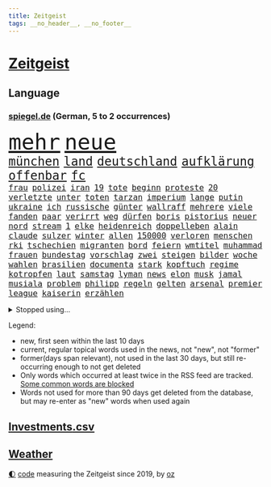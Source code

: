 ```yaml
---
title: Zeitgeist
tags: __no_header__, __no_footer__
---
```


# [Zeitgeist](https://oliz.io/zeitgeist/)

## Language

<h3><a href="https://www.spiegel.de" target="_blank">spiegel.de</a> (German, 5 to 2 occurrences)</h3>
<p style="font-family:monospace">
<span style="font-size:32pt"><a href="news_links.html#mehr" class="current">mehr</a></span>
<span style="font-size:32pt"><a href="news_links.html#neue" class="current">neue</a></span>
<br>
<span style="font-size:18pt"><a href="news_links.html#münchen" class="current">münchen</a></span>
<span style="font-size:18pt"><a href="news_links.html#land" class="current">land</a></span>
<span style="font-size:18pt"><a href="news_links.html#deutschland" class="current">deutschland</a></span>
<span style="font-size:18pt"><a href="news_links.html#aufklärung" class="current">aufklärung</a></span>
<span style="font-size:18pt"><a href="news_links.html#offenbar" class="current">offenbar</a></span>
<span style="font-size:18pt"><a href="news_links.html#fc" class="current">fc</a></span>
<br>
<span style="font-size:12pt"><a href="news_links.html#frau" class="current">frau</a></span>
<span style="font-size:12pt"><a href="news_links.html#polizei" class="current">polizei</a></span>
<span style="font-size:12pt"><a href="news_links.html#iran" class="current">iran</a></span>
<span style="font-size:12pt"><a href="news_links.html#19" class="current">19</a></span>
<span style="font-size:12pt"><a href="news_links.html#tote" class="current">tote</a></span>
<span style="font-size:12pt"><a href="news_links.html#beginn" class="current">beginn</a></span>
<span style="font-size:12pt"><a href="news_links.html#proteste" class="current">proteste</a></span>
<span style="font-size:12pt"><a href="news_links.html#20" class="current">20</a></span>
<span style="font-size:12pt"><a href="news_links.html#verletzte" class="current">verletzte</a></span>
<span style="font-size:12pt"><a href="news_links.html#unter" class="current">unter</a></span>
<span style="font-size:12pt"><a href="news_links.html#toten" class="current">toten</a></span>
<span style="font-size:12pt"><a href="news_links.html#tarzan" class="new">tarzan</a></span>
<span style="font-size:12pt"><a href="news_links.html#imperium" class="new">imperium</a></span>
<span style="font-size:12pt"><a href="news_links.html#lange" class="current">lange</a></span>
<span style="font-size:12pt"><a href="news_links.html#putin" class="current">putin</a></span>
<span style="font-size:12pt"><a href="news_links.html#ukraine" class="current">ukraine</a></span>
<span style="font-size:12pt"><a href="news_links.html#ich" class="current">ich</a></span>
<span style="font-size:12pt"><a href="news_links.html#russische" class="current">russische</a></span>
<span style="font-size:12pt"><a href="news_links.html#günter" class="current">günter</a></span>
<span style="font-size:12pt"><a href="news_links.html#wallraff" class="current">wallraff</a></span>
<span style="font-size:12pt"><a href="news_links.html#mehrere" class="current">mehrere</a></span>
<span style="font-size:12pt"><a href="news_links.html#viele" class="current">viele</a></span>
<span style="font-size:12pt"><a href="news_links.html#fanden" class="current">fanden</a></span>
<span style="font-size:12pt"><a href="news_links.html#paar" class="current">paar</a></span>
<span style="font-size:12pt"><a href="news_links.html#verirrt" class="current">verirrt</a></span>
<span style="font-size:12pt"><a href="news_links.html#weg" class="current">weg</a></span>
<span style="font-size:12pt"><a href="news_links.html#dürfen" class="current">dürfen</a></span>
<span style="font-size:12pt"><a href="news_links.html#boris" class="current">boris</a></span>
<span style="font-size:12pt"><a href="news_links.html#pistorius" class="current">pistorius</a></span>
<span style="font-size:12pt"><a href="news_links.html#neuer" class="current">neuer</a></span>
<span style="font-size:12pt"><a href="news_links.html#nord" class="current">nord</a></span>
<span style="font-size:12pt"><a href="news_links.html#stream" class="current">stream</a></span>
<span style="font-size:12pt"><a href="news_links.html#1" class="current">1</a></span>
<span style="font-size:12pt"><a href="news_links.html#elke" class="current">elke</a></span>
<span style="font-size:12pt"><a href="news_links.html#heidenreich" class="current">heidenreich</a></span>
<span style="font-size:12pt"><a href="news_links.html#doppelleben" class="current">doppelleben</a></span>
<span style="font-size:12pt"><a href="news_links.html#alain" class="current">alain</a></span>
<span style="font-size:12pt"><a href="news_links.html#claude" class="new">claude</a></span>
<span style="font-size:12pt"><a href="news_links.html#sulzer" class="new">sulzer</a></span>
<span style="font-size:12pt"><a href="news_links.html#winter" class="current">winter</a></span>
<span style="font-size:12pt"><a href="news_links.html#allen" class="current">allen</a></span>
<span style="font-size:12pt"><a href="news_links.html#150000" class="current">150000</a></span>
<span style="font-size:12pt"><a href="news_links.html#verloren" class="current">verloren</a></span>
<span style="font-size:12pt"><a href="news_links.html#menschen" class="current">menschen</a></span>
<span style="font-size:12pt"><a href="news_links.html#rki" class="current">rki</a></span>
<span style="font-size:12pt"><a href="news_links.html#tschechien" class="current">tschechien</a></span>
<span style="font-size:12pt"><a href="news_links.html#migranten" class="current">migranten</a></span>
<span style="font-size:12pt"><a href="news_links.html#bord" class="current">bord</a></span>
<span style="font-size:12pt"><a href="news_links.html#feiern" class="current">feiern</a></span>
<span style="font-size:12pt"><a href="news_links.html#wmtitel" class="current">wmtitel</a></span>
<span style="font-size:12pt"><a href="news_links.html#muhammad" class="new">muhammad</a></span>
<span style="font-size:12pt"><a href="news_links.html#frauen" class="current">frauen</a></span>
<span style="font-size:12pt"><a href="news_links.html#bundestag" class="current">bundestag</a></span>
<span style="font-size:12pt"><a href="news_links.html#vorschlag" class="current">vorschlag</a></span>
<span style="font-size:12pt"><a href="news_links.html#zwei" class="current">zwei</a></span>
<span style="font-size:12pt"><a href="news_links.html#steigen" class="current">steigen</a></span>
<span style="font-size:12pt"><a href="news_links.html#bilder" class="current">bilder</a></span>
<span style="font-size:12pt"><a href="news_links.html#woche" class="current">woche</a></span>
<span style="font-size:12pt"><a href="news_links.html#wahlen" class="current">wahlen</a></span>
<span style="font-size:12pt"><a href="news_links.html#brasilien" class="current">brasilien</a></span>
<span style="font-size:12pt"><a href="news_links.html#documenta" class="current">documenta</a></span>
<span style="font-size:12pt"><a href="news_links.html#stark" class="current">stark</a></span>
<span style="font-size:12pt"><a href="news_links.html#kopftuch" class="new">kopftuch</a></span>
<span style="font-size:12pt"><a href="news_links.html#regime" class="current">regime</a></span>
<span style="font-size:12pt"><a href="news_links.html#kotropfen" class="current">kotropfen</a></span>
<span style="font-size:12pt"><a href="news_links.html#laut" class="current">laut</a></span>
<span style="font-size:12pt"><a href="news_links.html#samstag" class="current">samstag</a></span>
<span style="font-size:12pt"><a href="news_links.html#lyman" class="new">lyman</a></span>
<span style="font-size:12pt"><a href="news_links.html#news" class="current">news</a></span>
<span style="font-size:12pt"><a href="news_links.html#elon" class="current">elon</a></span>
<span style="font-size:12pt"><a href="news_links.html#musk" class="current">musk</a></span>
<span style="font-size:12pt"><a href="news_links.html#jamal" class="current">jamal</a></span>
<span style="font-size:12pt"><a href="news_links.html#musiala" class="current">musiala</a></span>
<span style="font-size:12pt"><a href="news_links.html#problem" class="current">problem</a></span>
<span style="font-size:12pt"><a href="news_links.html#philipp" class="current">philipp</a></span>
<span style="font-size:12pt"><a href="news_links.html#regeln" class="current">regeln</a></span>
<span style="font-size:12pt"><a href="news_links.html#gelten" class="current">gelten</a></span>
<span style="font-size:12pt"><a href="news_links.html#arsenal" class="current">arsenal</a></span>
<span style="font-size:12pt"><a href="news_links.html#premier" class="current">premier</a></span>
<span style="font-size:12pt"><a href="news_links.html#league" class="current">league</a></span>
<span style="font-size:12pt"><a href="news_links.html#kaiserin" class="new">kaiserin</a></span>
<span style="font-size:12pt"><a href="news_links.html#erzählen" class="current">erzählen</a></span>
</p>
<details>
<summary>Stopped using...</summary>
<p class="former" style="font-size:12pt">
führende(710) gerüchte(710) aufnahmen(709) mag(709) arbeitsplatz(708) co₂(708) genannt(708) turin(708) vergewaltigung(708) depressionen(707) erholt(707) modelle(707) normal(707) tobt(707) beruf(706) ganzen(706) hinterlassen(706) untersagt(706) verbraucherschützer(706) beamten(705) bmw(705) cristiano(705) gefährlichen(705) höher(705) konkurrenz(705) ronaldo(705) technik(705) unrecht(705) vergeblich(705) verklagt(705) wiederwahl(705) bundesweit(704) dominiert(704) erinnerungen(704) ermitteln(704) smartphone(704) weltweiten(704) 44(703) geboten(703) gestohlen(703) greifen(703) helden(703) konzernchef(703) nachwuchs(703) sprache(703) theater(703) unmöglich(703) unterstützt(703) version(703) zentrum(703) beispielen(702) bezeichnet(702) coronatest(702) einzelhandel(702) gehalt(702) halben(702) hamilton(702) julia(702) klingbeil(702) kolumnist(702) kraftvoll(702) literatur(702) sicherheitsbehörden(702) termin(702) verheerenden(702) walter(702) breit(701) csuchef(701) mengen(701) priester(701) sächsischen(701) bekannte(700) beklagen(700) beschwerde(700) dietmar(700) erlassen(700) freiheit(700) ifoindex(700) klein(700) nahezu(700) reporter(700) stiftung(700) streichen(700) verlängern(700) villa(700) florian(699) gespielt(699) kleines(699) nazis(699) polens(699) warentest(699) bahnhof(698) bitcoin(698) irak(698) meinem(698) schiff(698) österreichische(698) 31(697) babys(697) jahrzehntelang(697) standen(697) unmut(697) venezuela(697) veranstalter(697) verschwand(697) 2018(696) australische(696) fund(696) illegalen(696) mütter(696) optimistisch(696) regiert(696) rekordhoch(696) virus(696) anhänger(695) aufgegeben(695) libyen(695) negativ(695) schicksal(695) aufgetreten(694) ausreichend(694) debatten(694) gaben(694) trieb(694) auftrag(693) brauche(693) coronabeschränkungen(693) passt(693) querdenker(693) alarmiert(692) aufklären(692) erkrankung(692) pflanzen(692) politikerinnen(692) polnische(692) schwanger(692) selben(692) 1500(691) ausschuss(691) dar(691) genauso(691) beteiligung(690) bürgermeisterin(690) digitalen(690) e(690) lücke(689) marke(689) nerven(689) privat(689) spotify(688) marsch(686) vorgaben(686) monats(685) uefa(685) dfbpokal(684) eigenem(684) goldenen(684) küstenwache(684) überleben(684) auftritte(683) tiefen(682) weckt(682) zerstören(682) bäume(681) eingeleitet(681) ministerium(681) immunität(680) pkw(680) 28(679) familienberater(679) jürgen(679) samstagmorgen(679) zurückgegangen(679) informiert(678) moderatorin(678) orten(678) rettung(678) frisch(677) rechtsstreit(676) unterschrieben(675) engpässe(674) heutigen(674) abhängig(673) gehörte(671) unterdessen(671) vorläufig(668) ministerien(667) schock(667) ungeklärt(667) bangen(666) verschafft(666) einblick(665) flüchtete(665) georg(665) kapitel(665) smartphones(665) rutschte(663) liberalen(662) bewegt(658) weitreichende(657) topspiel(650) 85(645) hitler(641) mängel(641) aggressiv(638) erzieher(632) schiffe(631) abhilfe(622) leiter(621) rekorde(621) wetterdienst(618) westliche(593) fotografiert(585) belästigung(579) extremwetter(578) anfeindungen(577) bekannter(576) kleinstadt(568) kryptowährungen(564) zusammenbruch(564) günstig(561) wolken(561) missbrauchsvorwürfen(552) redaktion(543) südwesten(543) belgische(530) ermittlungsverfahren(529) 2001(528) joseph(515) verlag(512) höchster(506) trost(500) afghanischen(496) 25jährige(482) 83(479) fossile(472) lehren(461) kolumbien(457) darstellung(456) ausgestellt(455) knochen(455) bergab(450) unwettern(450) tickets(448) adac(446) novak(446) sowjetunion(442) leichten(441) djoković(437) füllen(437) auswärtige(436) tour(431) 72(430) axel(429) vierter(429) rekordwert(426) geldstrafen(416) dauerte(415) lebten(414) 33jährige(413) schutzmaßnahmen(413) voelchert(413) oberbayern(412) polnischen(411) gesund(410) amoklauf(405) fluten(405) fossilen(405) nrwministerpräsident(403) schwarz(397) schuhe(395) unterdrückung(394) grand(392) achtzigerjahren(388) genervt(383) stürmen(383) lina(381) schlafen(379) löscht(377) zügen(377) vollen(376) uwe(375) teamkollege(368) eindeutig(366) verstärkung(365) erreichte(364) manuela(364) lka(361) vorteil(356) grafiken(352) millionenhöhe(351) oppositionspolitiker(351) eindringlich(350) beschlagnahmen(349) coronaleugner(349) kursieren(348) älteste(347) kunstwerke(343) annulliert(339) fachkräfte(338) cem(336) gesundes(336) özdemir(336) arbeitslosen(335) berufen(329) bedrängt(327) osteuropa(327) verwerfungen(327) berufseinstieg(326) aktivitäten(325) hendrik(325) wüst(325) betrunken(324) supermarkt(323) gewachsen(322) missbrauchsskandal(322) verbraucherpreise(322) erschlagen(321) lädt(320) rosa(320) lieferte(318) beliebt(315) gewaltsamer(313) tödlichem(312) roth(310) zimmermann(310) milliardäre(306) reine(304) gestört(303) aufarbeiten(302) frisst(302) schusswaffen(300) separatisten(299) fußballs(297) steuereinnahmen(297) eier(295) winfried(294) tradition(293) regierungen(292) museen(290) energiekonzern(289) amtsinhaber(286) rekordsumme(285) tauschen(284) verwandte(283) meteorologen(282) promis(281) außenministerium(280) kanal(280) swift(280) kretschmann(279) schande(278) halte(277) instituts(275) kinderbetreuung(275) atomdeal(272) einzelfall(271) falsches(271) festivals(271) felder(270) ewig(264) ablenkung(263) getäuscht(263) finnlands(261) spielplan(259) balkan(257) busse(257) menschenrechtler(257) sticht(256) traurige(255) verpflichtung(255) influencerin(254) preiserhöhung(254) 270(253) unterschätzt(253) klärt(252) vergiftet(252) vorbereiten(252) ingolstadt(251) südkoreanische(251) allzu(246) ben(246) neuwagen(245) geistig(244) 56jähriger(243) schärfsten(243) trockenheit(243) berichteten(239) maskentragen(239) baute(238) bonn(238) schwieriger(238) gerichte(237) rio(237) benutzen(236) 2002(235) brandanschlag(233) wahlrechtsreform(233) helikopter(231) maaßen(231) verschwindet(231) report(230) stadtverwaltung(230) algerien(228) albert(227) bundesarbeitsminister(227) islamabad(226) abzuwenden(224) frankfurts(224) herausgefunden(224) tempolimit(224) slowakei(222) klitschko(221) vitali(221) franzose(220) pass(220) straflager(220) fürchtete(219) usforscher(219) versus(219) einheiten(218) vergab(218) 93(217) altkanzlerin(217) luftfahrt(216) straftäter(216) schlacht(215) wanderung(214) hinweg(213) versteckte(213) misstrauensvotum(212) verarbeitet(212) fraglich(211) herum(211) marc(211) statements(210) vergewaltigte(210) verwüstet(210) 40000(209) seoul(209) aufhören(208) rekonstruktion(208) betreibt(207) geistliche(207) geschwächt(206) abgeschafft(205) arbeitslos(204) benötigt(204) radprofi(204) jacht(202) paula(202) fortsetzen(201) elektronischen(200) interessiert(200) ahnung(199) spdchef(199) therapie(198) vereinigung(198) komiker(197) traut(196) vorab(196) abrechnung(195) fragwürdigen(195) ökostrom(195) absagen(194) scott(193) zurückgewiesen(193) litt(192) seenotretter(192) zugenommen(192) fernost(191) gewitter(190) luxusautos(190) ausstattung(189) sekretärin(189) öffnung(189) außenpolitische(188) ukrainern(185) westafrikanischen(185) freizeitpark(184) unsicher(184) angelegten(183) atomabkommens(183) 2035(181) greg(181) exfreundin(180) 35jähriger(179) geschosse(179) töchter(179) wappnen(179) zeuge(178) beschießen(177) zeitenwende(177) geringere(176) unabhängig(175) pazifismus(174) relativ(173) irina(172) tenniskarriere(172) einsame(171) günstige(171) zugriff(171) herstellung(170) köpfe(170) lindners(169) links(168) mykolajiw(168) menschenmenge(167) speziellen(167) hüther(166) offiziere(166) verteidigungsminister(166) ebnet(165) prominenter(165) tennisturnier(165) aufruft(164) ten(164) aufbruchstimmung(163) geist(162) fukushima(161) sommerpause(161) bundesverband(159) aussagt(157) freundinnen(157) arkansas(155) ausrichten(155) leber(155) decke(153) rekordtemperaturen(153) euroraum(152) flexibel(152) segen(152) ausstieg(151) austria(151) grundstücke(151) inside(151) phil(151) zahn(151) emtitel(150) pausieren(150) schienennetz(149) zeugnis(149) diplomat(148) kritischer(148) vorfalls(148) anschuldigungen(147) fluch(147) zweijähriger(147) beck(145) cambridge(145) geheimdienstinformationen(145) großoffensive(145) kassen(145) kompensieren(145) schießerei(145) schwarzes(145) tiefstand(145) nordrheinwestfälischen(144) spritzen(143) gedenkfeier(142) israelischer(142) 26jähriger(141) festland(141) flügen(141) freihandelsabkommen(141) geöffnet(141) sammelte(141) benzema(140) effekte(140) eingeschläfert(140) gesamtsieg(140) france(139) geeignet(138) regional(138) abtreibungsrecht(137) aufstocken(137) legoland(137) schlechtem(137) sprinter(137) umweltkatastrophe(136) klopp(135) mietwagen(135) unglücks(135) entsprechendes(134) verspätung(134) kippte(132) angelique(131) kerber(131) angola(130) landesverband(130) passanten(130) hochrangiger(129) saudischen(129) mysteriösen(128) virusvariante(128) abgeschaltet(127) arbeitskräftemangel(126) usschauspieler(126) zustände(126) kishida(125) fährte(124) giftige(124) gras(124) psychiatrie(124) space(124) ausfuhren(123) beckmann(123) filmset(123) import(123) drückt(122) kleinwagen(122) ablesen(121) dortmunds(121) gepardpanzer(121) harter(121) prominenten(120) 2006(119) handele(119) roberto(119) wasserknappheit(119) betrunkene(118) eingesperrt(118) lautet(118) lösegeld(118) schlachthof(118) schlammschlacht(118) verfassungswidrig(118) vermessung(118) cumexgeschäften(117) zusehends(117) ancelotti(116) ansichten(116) nutzerdaten(116) syrischen(116) zunahme(116) ausgebaut(115) french(115) zukünftige(115) anpassen(114) gestohlene(114) jene(114) stefanos(114) tsitsipas(114) vorrang(114) billigfahrschein(113) sexuellem(113) streamer(113) befund(112) kleid(112) reporterin(112) viral(112) wahlbetrug(111) anfällig(110) berühmtes(110) flugreisende(110) gewerkschaftsbund(110) pga(110) wahlrechtskommission(110) griechische(109) klimaanlage(109) nazideutschland(109) toleranz(109) staatlich(108) ausbauen(107) fußballtransferticker(107) gedächtnis(106) ransomware(106) blitz(105) statistischen(105) tauscht(105) finnischen(103) heimische(103) leopardpanzer(103) schob(103) einfahrt(102) haftbedingungen(102) aufzuklären(101) begehrte(100) kostensteigerungen(100) tierschützer(100) 113(99) bezirk(99) burg(99) führungskräfte(99) juristen(99) nachbesserungen(99) verbrennungsmotoren(99) dienstwagen(98) katastrophenfall(98) muskeln(98) 22jähriger(97) drogenkonsum(97) homophobie(97) morrison(97) prince(97) wechselwilligen(97) westeuropa(97) zentimeter(97) amokläufer(96) einsparen(96) ingenieur(96) internes(96) mané(96) oklahoma(96) sadio(96) tvshow(96) umweltminister(96) vorwahlen(96) erwerbstätigen(95) idol(95) rechtlich(95) aufgearbeitet(94) kostenlos(94) palme(94) retteten(94) zuwanderer(94) argentinischen(93) bachelet(93) grönemeyer(93) kimmich(93) tempel(93) verschrieben(93) weltfußballer(93) 18jährigen(92) irgendwann(92) jährlichen(92) marin(92) rampenlicht(92) sanna(92) südasien(92) topfavorit(92) wachmann(92) alligator(91) alltags(91) aufgelegt(91) dialog(91) manch(91) tvinterview(91) versorgte(91) zugeben(91) zurückbringen(91) 85jährigen(90) freunden(90) mittäter(90) opferfamilien(90) therapien(90) usbundesstaats(90) überflutungen(90) inmitten(89) lösten(89) missbrauchsvorwürfe(89) partnersuche(89) profigolfer(89) siegburg(89) sudan(89) bahnchef(88) flamme(88) geschehnisse(88) posse(88) gesundheitswesen(87) haften(87) pendler(87) shutdowns(87) angelo(86) bemerkten(86) bergtour(86) bescheinigt(86) erstligisten(86) kollabierender(86) platzen(86) politikstil(86) stehenden(86) fasste(85) venus(85) wirtschaftslage(85) 77jährigen(84) auszeichnungen(84) fahrgäste(84) furchner(84) götze(84) irmgard(84) krisengewinne(84) psychiatrischer(84) renommierte(84) starstürmer(84) änderte(84) bewaffneten(83) ertrunken(83) favre(83) geräts(83) geübt(83) lebensgefährlichen(83) listet(83) lucien(83) verunglückten(83) vorsorglich(83) weimar(83) ölimporte(83) besserung(82) darja(82) fehlten(82) serbiens(82) angebots(81) ekel(81) gleichberechtigung(81) iwchef(81) meyer(81) nachbarschaft(81) nigerianischen(81) rauscht(81) spekulieren(81) wiederbelebung(81) zeichnungen(81) bequem(80) beschaffungskosten(80) mob(80) partnerin(80) republikanern(80) stille(80) liegenden(79) schreibtisch(79) anbau(78) arizona(78) biber(78) brasilianer(78) flüssigkeit(78) sswachmann(78) tirol(78) vučić(78) zurückzahlen(78) 97jährige(77) biontech(77) bruno(77) dey(77) gebrachten(77) antisemitismusdebatte(76) ergreifen(76) merkwürdige(76) nordafrika(76) schwul(76) sicheren(76) teleskop(76) befördert(75) genauer(75) geprüft(75) tennissuperstar(75) walross(75) webbteleskop(75) effektiver(74) reiselust(74) schätze(74) strich(74) weltgeschichte(74) beklemmenden(73) lennon(73) verordnung(73) wildtiere(73) deutsch(72) doppelmoral(72) spielerin(72) angehen(71) bedankte(71) comingout(71) detonationen(71) klarheit(71) rudy(71) stehende(71) sterblichen(71) usnationalpark(71) verzweifelter(71) 18000(70) blatt(70) geste(70) kohlekraftwerke(70) erlegen(69) geeigneten(69) krankenversicherung(69) nachlassen(69) veröffentlichten(69) afghane(68) dorfes(68) fehlenden(68) feststellen(68) knöpft(68) privileg(68) versäumt(68) zaun(68) cyberattacke(67) dreifach(67) fassungslos(67) forschen(67) pochen(67) verkehrsministerium(67) anschlags(66) ausgewertet(66) bemängelt(66) brandstifter(66) elbe(66) orientieren(66) ultraleichtflugzeug(66) verbraucherzentralen(66) akute(65) alaphilippe(65) amused(65) antisemitismusvorwürfen(65) arndt(65) hessische(65) luftschutzkellern(65) übertreffen(65) eurowings(64) urlauber(64) verdeckt(64) woke(64) zivilklagen(64) berlinneukölln(63) footballprofi(63) kartons(63) kette(63) lubmin(63) meerjungfrauen(63) newcastles(63) price(63) rechtmäßig(63) schadstoffe(63) trocknet(63) endlos(62) franziska(62) giffey(62) mitsprache(62) rüttelt(62) spiegelteam(62) vernichtet(62) weltraum(62) befragen(61) belangt(61) conte(61) erwartete(61) laufe(61) zweistelligen(61) 30jähriger(60) 7000(60) abschlusserklärung(60) ceta(60) festgefahren(60) frauenrechte(60) fußballerin(60) gustav(60) pandemiebeginn(60) simbabwe(60) suchtforscher(60) ansatz(59) frauenteams(59) fremder(59) komplex(59) lieferengpässe(59) lohnerhöhungen(59) arbeitsverweigerung(58) belgier(58) beninbronzen(58) geraubten(58) klimaschützer(58) mrnatechnologie(58) politt(58) achtung(57) biologe(57) bottrop(56) churchill(56) entweder(56) festkleben(56) franca(56) lehfeldt(56) religiösen(56) starts(56) zumute(56) übertrieben(56) brautkleider(55) erhältlich(55) vermisse(55) gutachter(54) made(54) stromerzeugung(54) überwindet(54) auslosung(53) eifel(53) ffp2maskenpflicht(53) grönland(53) kassenärztliche(53) minions(53) nso(53) staubwolke(53) belieferung(52) einnahme(52) truppenübungsplatz(52) verwarnt(52) vorkasse(52) atom(51) erleichterungen(51) gasverbraucher(51) gruppenphase(51) kopie(51) alexia(50) ausreißer(50) entsorgung(50) putellas(50) reduzierte(50) romeo(50) umgeleitet(50) üppige(50) besprüht(49) eingebracht(49) familiäre(49) kylie(49) linien(49) lizenzen(49) missglückten(49) privater(49) rothenburg(49) tauber(49) tragisch(49) vage(49) viertagewoche(49) wmpunkte(49) wolfsburger(49) ausgestorben(48) libyschen(48) modus(48) schläge(48) sozialverhalten(48) überstunden(48) gewünscht(47) träume(47) wimbledonfinale(47) 23jähriger(46) disziplinarverfahren(46) ralph(46) übergangsweise(46) bisweilen(45) dreijähriger(45) email(45) korrekt(45) munitionsdepots(45) zettel(45) energieriese(44) erzeugen(44) größtes(44) imagewandel(44) lego(44) lopez(44) pausenlos(44) rinder(44) scheiden(44) schied(44) sofortprogramm(44) sowjetische(44) stromverbrauch(44) torschützin(44) wirtschaftszweig(44) zielort(44) 134(43) beschaffung(43) britta(43) oberster(43) anordnung(42) burghausen(42) hinterfragen(42) newsom(42) original(42) pauschalurlauber(42) silberhochzeit(42) vertrauliche(42) zwanzig(42) gelte(41) menschenhändlern(41) minionsfilm(41) danke(40) denkmal(40) einfrieren(40) traten(40) unterkunft(40) überwachen(40) abkühlen(39) beschießt(39) feierabend(39) gegenspur(39) pazifischen(39) prallen(39) rekordgewinn(39) telefonnetz(39) abdul(38) göringeckardt(38) privatwirtschaft(38) unrealistisch(38) affleck(37) rekordtorschützin(37) begegnungen(36) klimaforscher(36) neukölln(36) dekret(35) hartnäckig(35) schlau(35) wärmepumpen(35) 1700(34) besteuert(34) bildzeitung(34) kanadareise(34) kirchenrechtler(34) notlage(34) vogelgrippe(34) 27jähriger(33) arktis(33) betracht(33) euaußengrenze(33) indirekt(33) wanken(33) aufmerksam(32) lethargie(32) ludwig(32) professor(32) sperren(32) uswahlen(32) wohnkosten(32) alsadr(31) idole(31) intendantin(31) lübcke(31) muktada(31) seltener(31) stimmungsindex(31) weiterem(31) aufstand(30) bayerntrainer(30) erschreckt(30) infektionskrankheit(30) kalifornische(30) lokal(30) regenfälle(30) schreitet(30) affenpockenfälle(29) delegation(29) luke(29) myanmars(29) pflegepersonal(29) shitstorm(29) sprengung(29) wundert(29) düsteren(28) hiv(28) militärübung(28) staatsoberhaupts(28) stärkung(28) substanz(28) thailands(28) vorschein(28) 1997(27) andauernden(27) booten(27) bürgerfest(27) dusche(27) entschärft(27) packungen(27) singles(27) treffern(27) usstaat(27) affenpockeninfektion(26) bewährungsstrafen(26) einfachsten(26) nagt(26) slogan(26) statistiker(26) unokonferenz(26) begeistern(25) bestattet(25) diebstahl(25) europe(25) freigelassen(25) fremde(25) gedrehte(25) ocean(25) viking(25) dienstwagenprivileg(24) geistlichen(24) saisonstart(24) sarina(24) steckten(24) ungefähr(24) ungewöhnlicher(24) wiegman(24) dfbpokalspiel(23) henrik(23) janeiro(23) salomonen(23) unglaublich(23) weltoffenheit(23) wünsche(23) zierer(23) zweitligist(23) abtreibungsrechts(22) aufzeichnungen(22) aufzeigen(22) ehemanns(22) elternhaus(22) verschleppt(22) verschärfung(22) coronabedingungen(21) fettes(21) fische(21) lionesses(21) obduktion(21) panikmache(21) taiwanstraße(21) weißes(21) überlegen(21) alfons(20) ausschlag(20) biografie(20) kompensation(20) rucksack(20) alge(19) anhaltender(19) eintreffen(19) freya(19) kundinnen(19) montreal(19) oberpfalz(19) schleppen(19) schüre(19) straftat(19) trumpanhänger(19) uspolitiker(19) überschwemmt(19) buchstäblich(18) bundeswehreinsatz(18) fliege(18) gelder(18) indiana(18) republikanerin(18) schuhbeck(18) ssc(18) starkoch(18) zirkzee(18) altern(17) begünstigt(17) ergattern(17) gasfeld(17) joanne(17) k(17) patentstreit(17) angefacht(16) aufgefahren(16) ausgetrockneten(16) flussbett(16) freigelegt(16) geheimdokumenten(16) lettland(16) paxlovid(16) sportdirektorposten(16) stransky(16) wolfdieter(16) ausliefern(15) gewaschen(15) grenzfluss(15) 00(14) abschiedstour(14) brasilienwahl(14) gestiegener(14) joy(14) missouri(14) mitarbeiters(14) turniers(14) abkehr(13) eben(13) hagelsturm(13) hausmüll(13) jahreswechsel(13) longcovidbetroffenen(13) massensterben(13) niedrigem(13) rechtfertigen(13) rutschen(13) buschkow(12) hempel(12) jettete(12) lula(12) nötige(12) sat1(12) transporthubschrauber(12) agnes(11) dreitägigen(11) hausbesitzer(11) höttges(11) lenken(11) tagelang(11) telekomchef(11) überschlagen(11)
</p>
</details>
<p>Legend:
<ul>
<li><span class="new">new</span>, first seen within the last 10 days</li>
<li><span class="current">current</span>, regular topical words used in the news, not "new", not "former"</li>
<li><span class="former">former(days span relevant)</span>, not used in the last 30 days, but still re-occurring enough to not get deleted</li>
<li>Only words which occurred at least twice in the RSS feed are tracked. <a href="language/filters.py">Some common words are blocked</a></li>
<li>Words not used for more than 90 days get deleted from the database, but may re-enter as "new" words when used again</li>
</ul>
</p>

## [Investments](investments.html)[.csv](investments.csv)

## [Weather](weather.html)

<footer>
<a href="javascript:toggleTheme()" class="nav">🌓</a>
<a href="https://github.com/ooz/zeitgeist">code</a> measuring the Zeitgeist since 2019, by <a href="https://oliz.io">oz</a>
</footer>
